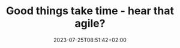 ---
title: "Good things take time - hear that agile?"
share: true 
date: 2023-07-25T08:51:42+02:00
draft: false
summary: "Is hustle culture and 'go fast and break things' pushing us into making rushed, low quality solutions?"
keywords: ['business', 'product', 'agile']
---